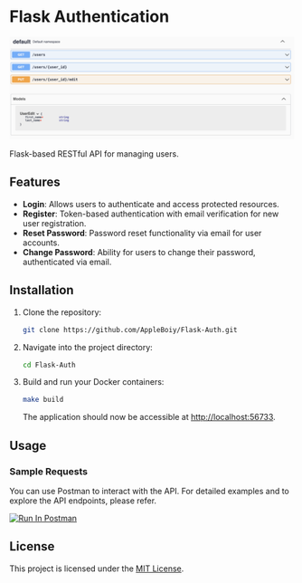 # Flask Authentication

![screenshot](screenshot.png)

Flask-based RESTful API for managing users.

## Features

- **Login**: Allows users to authenticate and access protected resources.
- **Register**: Token-based authentication with email verification for new user registration.
- **Reset Password**: Password reset functionality via email for user accounts.
- **Change Password**: Ability for users to change their password, authenticated via email.

## Installation

1. Clone the repository:

   ```bash
   git clone https://github.com/AppleBoiy/Flask-Auth.git
   ```

2. Navigate into the project directory:

   ```bash
   cd Flask-Auth
   ```

3. Build and run your Docker containers:

   ```bash
   make build
   ```

   The application should now be accessible at [http://localhost:56733](http://localhost:56733).

## Usage

### Sample Requests

You can use Postman to interact with the API. For detailed examples and to explore the API endpoints, please refer.

[<img src="https://run.pstmn.io/button.svg" alt="Run In Postman" style="width: 128px; height: 32px;">](https://app.getpostman.com/run-collection/27963483-a2ef16ea-7f10-45bb-9f98-a9d658532a51?action=collection%2Ffork&source=rip_markdown&collection-url=entityId%3D27963483-a2ef16ea-7f10-45bb-9f98-a9d658532a51%26entityType%3Dcollection%26workspaceId%3D71a69b4d-4cfd-4e21-bba4-76c30dafb56c)

## License

This project is licensed under the [MIT License](LICENSE).